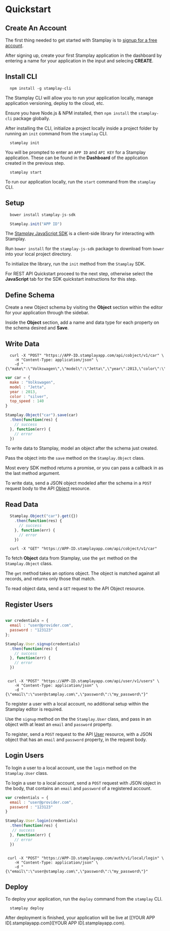 # Quickstart

## Create An Account

The first thing needed to get started with Stamplay is to [signup for a free account](https://editor.stamplay.com).

After signing up, create your first Stamplay application in the dashboard by entering a name for your application in the input and selecing **CREATE**.

## Install CLI

~~~ shell-always
  npm install -g stamplay-cli
~~~

The Stamplay CLI will allow you to run your application locally, manage application versioning, deploy to the cloud, etc.

Ensure you have Node.js & NPM installed, then `npm install` the `stamplay-cli` package globally.

After installing the CLI, initialize a project locally inside a project folder by running an `init` command from the `stamplay` CLI.

~~~ shell-always
  stamplay init
~~~ 

You will be prompted to enter an `APP ID` and `API KEY` for a Stamplay application. These can be found in the **Dashboard** of the application created in the previous step.

~~~ shell-always
  stamplay start
~~~ 

To run our application locally, run the `start` command from the `stamplay` CLI.

## Setup

~~~ javascript
  bower install stamplay-js-sdk
~~~ 

~~~ javascript
  Stamplay.init("APP ID")
~~~

<div class="lang-content javascript">

The [Stamplay JavaScript SDK](https://github.com/Stamplay/stamplay-js-sdk) is a client-side library for interacting with Stamplay.


Run `bower install` for the `stamplay-js-sdk` package to download from `bower` into your local project directory.

To initialize the library, run the `init` method from the `Stamplay` SDK.

</div>

<div class="lang-content shell">
  
For REST API Quickstart proceed to the next step, otherwise select the **JavaScript** tab for the SDK quickstart instructions for this step.

</div>







## Define Schema

Create a new Object schema by visiting the **Object** section within the editor for your application through the sidebar. 

Inside the **Object** section, add a name and data type for each property on the schema desired and **Save**.

## Write Data

~~~ shell
  curl -X "POST" "https://APP-ID.stamplayapp.com/api/cobject/v1/car" \
    -H "Content-Type: application/json" \
    -d "{\"make\":\"Volkswagen\",\"model\":\"Jetta\",\"year\":2013,\"color\":\"silver\",\"top_speed\":140}"
~~~

~~~ javascript
var car = {
  make : "Volkswagen",
  model : "Jetta",
  year : 2013,
  color : "silver",
  top_speed : 140
}

Stamplay.Object("car").save(car)
  .then(function(res) {
    // success
  }, function(err) {
    // error
  })
~~~

<div class="lang-content javascript">

To write data to Stamplay, model an object after the schema just created. 

Pass the object into the `save` method on the `Stamplay.Object` class.

Most every SDK method returns a promise, or you can pass a callback in as the last method argument.

</div>

<div class="lang-content shell">
  
To write data, send a JSON object modeled after the schema in a `POST` request body to the API [Object](#objects) resource.

</div>

## Read Data

~~~ javascript
  Stamplay.Object("car").get({})
    .then(function(res) {
      // success
    }, function(err) {
      // error
    })
~~~

~~~ shell
  curl -X "GET" "https://APP-ID.stamplayapp.com/api/cobject/v1/car"
~~~

<div class="lang-content javascript">

To fetch **Object** data from  Stamplay, use the `get` method on the `Stamplay.Object` class.

The `get` method takes an options object. The object is matched against all records, and returns only those that match.

</div>

<div class="lang-content shell">

To read object data, send a `GET` request to the API Object resource.

</div>




## Register Users

~~~ javascript

var credentials = {
  email : "user@provider.com",
  password : "123123"
};

Stamplay.User.signup(credentials)
  .then(function(res) {
    // success
  }, function(err) {
    // error
  })

~~~

~~~ shell

 curl -X "POST" "https://APP-ID.stamplayapp.com/api/user/v1/users" \
    -H "Content-Type: application/json" \
    -d "{\"email\":\"user@stamplay.com\",\"password\":\"my_password\"}"

~~~

To register a user with a local account, no additional setup within the Stamplay editor is required.

<div class="lang-content javascript">

Use the `signup` method on the the `Stamplay.User` class, and pass in an object with at least an `email` and `password` property.

</div>

<div class="lang-content shell">

To register, send a `POST` request to the API [User](#users) resource, with a JSON object that has an `email` and `password` property, in the request body.

</div>


## Login Users

<div class="lang-content javascript">
  
To login a user to a local account, use the `login` method on the `Stamplay.User` class.

</div>

<div class="lang-content shell">
  
To login a user to a local account, send a `POST` request with JSON object in the body, that contains an `email` and `password` of a registered account.

</div>

~~~ javascript
var credentials = {
  email : "user@provider.com",
  password : "123123"
}

Stamplay.User.login(credentials)
  .then(function(res) {
   // success
  }, function(err) {
    // error
  })
~~~

~~~ shell

 curl -X "POST" "https://APP-ID.stamplayapp.com/auth/v1/local/login" \
    -H "Content-Type: application/json" \
    -d "{\"email\":\"user@stamplay.com\",\"password\":\"my_password\"}"

~~~

## Deploy

To deploy your application, run the `deploy` command from the `stamplay` CLI.

~~~ shell-always
  stamplay deploy
~~~ 

After deployment is finished, your application will be live at [[YOUR APP ID].stamplayapp.com]([YOUR APP ID].stamplayapp.com).
